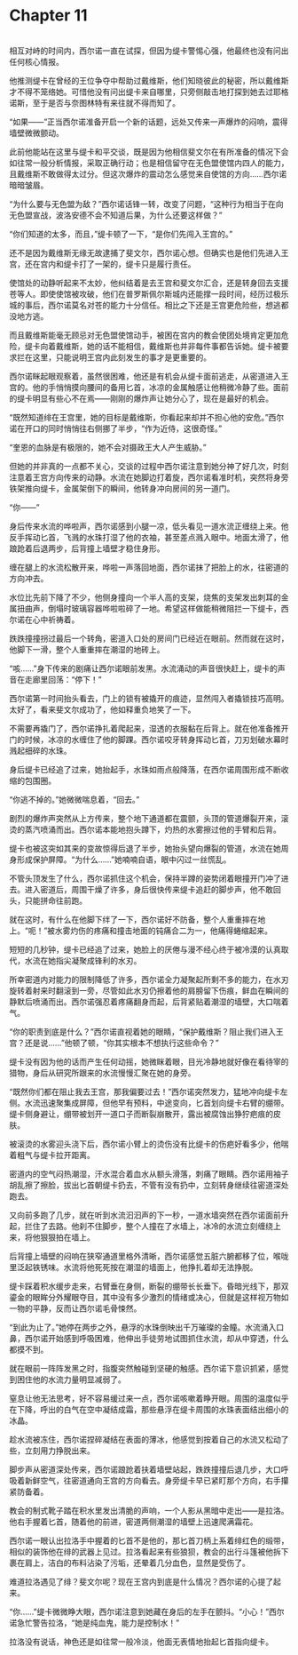 # Chapter 11

<br>
相互对峙的时间内，西尔诺一直在试探，但因为缇卡警惕心强，他最终也没有问出任何核心情报。

他推测缇卡在曾经的王位争夺中帮助过戴维斯，他们知晓彼此的秘密，所以戴维斯才不得不笼络她。可惜他没有问出缇卡来自哪里，只旁侧敲击地打探到她去过耶格诺斯，至于是否与奈图林特有来往就不得而知了。

“如果——”正当西尔诺准备开启一个新的话题，远处又传来一声爆炸的闷响，震得墙壁微微颤动。

此前他能站在这里与缇卡和平交谈，既是因为他相信斐文尔在有所准备的情况下会如往常一般分析情报，采取正确行动；也是相信留守在无色盟使馆内四人的能力，且戴维斯不敢做得太过分。但这次爆炸的震动怎么感觉来自使馆的方向……西尔诺暗暗皱眉。

“为什么要与无色盟为敌？”西尔诺话锋一转，改变了问题，“这种行为相当于在向无色盟宣战，波洛安德不会不知道后果，为什么还要这样做？”

“你们知道的太多，而且，”缇卡顿了一下，“是你们先闯入王宫的。”

还不是因为戴维斯无缘无故逮捕了斐文尔，西尔诺心想。但确实也是他们先进入王宫，还在宫内和缇卡打了一架的，缇卡只是履行责任。

使馆处的动静听起来不太妙，他纠结着是去王宫和斐文尔汇合，还是转身回去支援苍等人。即使使馆被攻破，他们在普罗斯佩尔斯城内还能撑一段时间，经历过极乐城的事后，西尔诺莫名对苍的能力十分信任。相比之下还是王宫更危险些，想逃都没地方逃。

而且戴维斯能毫无顾忌对无色盟使馆动手，被困在宫内的教会使团处境肯定更加危险，缇卡向着戴维斯，她的话不能相信，戴维斯也并非每件事都告诉她。缇卡被要求拦在这里，只能说明王宫内此刻发生的事才是更重要的。

西尔诺眯起眼观察着，虽然很困难，他还是有机会从缇卡面前逃走，从密道进入王宫的。他的手悄悄摸向腰间的备用匕首，冰凉的金属触感让他稍微冷静了些。面前的缇卡明显有些心不在焉——刚刚的爆炸声让她分心了，现在是最好的机会。

“既然知道绯在王宫里，她的目标是戴维斯，你看起来却并不担心他的安危。”西尔诺在开口的同时悄悄往右侧挪了半步，“作为近侍，这很奇怪。”

“奎恩的血脉是有极限的，她不会对摄政王大人产生威胁。”

但她的并非真的一点都不关心，交谈的过程中西尔诺注意到她分神了好几次，时刻注意着王宫方向传来的动静。水流在她脚边打着旋，西尔诺看准时机，突然将身旁铁架推向缇卡，金属架倒下的瞬间，他转身冲向房间的另一道门。

“你——”

身后传来水流的哗啦声，西尔诺感到小腿一凉，低头看见一道水流正缠绕上来。他反手挥动匕首，飞溅的水珠打湿了他的衣袖，甚至差点溅入眼中。地面太滑了，他踉跄着后退两步，后背撞上墙壁才稳住身形。

缠在腿上的水流松散开来，哗啦一声落回地面，西尔诺抹了把脸上的水，往密道的方向冲去。

水位比先前下降了不少，他侧身撞向一个半人高的支架，烧焦的支架发出刺耳的金属扭曲声，倒塌时玻璃容器哗啦啦碎了一地。希望这样做能稍微阻拦一下缇卡，西尔诺在心中祈祷着。

跌跌撞撞拐过最后一个转角，密道入口处的房间门已经近在眼前。然而就在这时，他脚下一滑，整个人重重摔在潮湿的地砖上。

“咳……”身下传来的剧痛让西尔诺眼前发黑。水流涌动的声音很快赶上，缇卡的声音在走廊里回荡：“停下！”

西尔诺第一时间抬头看去，门上的锁有被撬开的痕迹，显然闯入者撬锁技巧高明。太好了，看来斐文尔成功了，他如释重负地笑了一下。

不需要再撬门了，西尔诺挣扎着爬起来，湿透的衣服黏在后背上。就在他准备推开门的时候，冰凉的水缠住了他的脚踝。西尔诺咬牙转身挥动匕首，刀刃划破水幕时溅起细碎的水珠。

身后缇卡已经追了过来，她抬起手，水珠如雨点般降落，在西尔诺周围形成不断收缩的包围圈。

“你逃不掉的。”她微微喘息着，“回去。”

剧烈的爆炸声突然从上方传来，整个地下通道都在震颤，头顶的管道爆裂开来，滚烫的蒸汽喷涌而出。西尔诺本能地抱头蹲下，灼热的水雾擦过他的手臂和后背。

缇卡也被这突如其来的变故惊得后退了半步，她抬头望向爆裂的管道，水流在她周身形成保护屏障。“为什么……”她喃喃自语，眼中闪过一丝慌乱。

不管头顶发生了什么，西尔诺抓住这个机会，保持半蹲的姿势闭着眼撞开门冲了进去。进入密道后，周围干燥了许多，身后很快传来缇卡追赶的脚步声，他不敢回头，只能拼命往前跑。

就在这时，有什么在他脚下绊了一下，西尔诺好不防备，整个人重重摔在地上。“呃！”被水雾灼伤的疼痛和撞击地面的钝痛合二为一，他痛得蜷缩起来。

短短的几秒钟，缇卡已经追了过来，她脸上的厌倦与漫不经心终于被冷漠的认真取代，水流在她指尖凝聚成锋利的水刃。

所幸密道内对能力的限制降低了许多，西尔诺全力凝聚起所剩不多的能力，在水刃旋转着射来时翻滚到一旁，尽管如此水刃仍擦着他的肩膀留下伤痕，鲜血在瞬间的静默后喷涌而出。西尔诺强忍着疼痛翻身而起，后背紧贴着潮湿的墙壁，大口喘着气。

“你的职责到底是什么？”西尔诺直视着她的眼睛，“保护戴维斯？阻止我们进入王宫？还是说……”他顿了顿，“你其实根本不想执行这些命令？”

缇卡没有因为他的话而产生任何动摇，她微眯着眼，目光冷静地就好像在看待宰的猎物，身后从研究所跟来的水流慢慢汇聚在她的身旁。

“既然你们都在阻止我去王宫，那我偏要过去！”西尔诺突然发力，猛地冲向缇卡左侧。水流迅速聚集成屏障，但他早有预料，中途变向，匕首划向缇卡右臂的绷带。缇卡侧身避让，绷带被划开一道口子而断裂崩散开，露出被腐蚀出狰狞疤痕的皮肤。

被滚烫的水雾迎头浇下后，西尔诺小臂上的烫伤没有比缇卡的伤疤好看多少，他喘着粗气与缇卡拉开距离。

密道内的空气闷热潮湿，汗水混合着血水从额头滑落，刺痛了眼睛。西尔诺用袖子胡乱擦了擦脸，拔出匕首朝缇卡扔去，不管有没有扔中，立刻转身继续往密道深处跑去。

又向前多跑了几步，就在听到水流汩汩声的下一秒，一道水墙突然在西尔诺面前升起，拦住了去路。他刹不住脚步，整个人撞在了水墙上，冰冷的水流立刻缠绕上来，将他狠狠拍在墙上。

后背撞上墙壁的闷响在狭窄通道里格外清晰，西尔诺感觉五脏六腑都移了位，喉咙里泛起铁锈味。水流将他死死按在潮湿的墙面上，他挣扎着却无法挣脱。

缇卡踩着积水缓步走来，右臂垂在身侧，断裂的绷带长长垂下。昏暗光线下，那双鎏金的眼眸分外耀眼夺目，其中没有多少激烈的情绪或决心，但就是这样视万物如一物的平静，反而让西尔诺毛骨悚然。

“到此为止了。”她停在两步之外，悬浮的水珠倒映出千万璀璨的金瞳。水流涌入口鼻，西尔诺开始感到呼吸困难，他伸出手徒劳地试图抓住水流，却从中穿透，什么都摸不到。

就在眼前一阵阵发黑之时，指腹突然触碰到坚硬的触感。西尔诺下意识抓紧，感觉到困住他的水流力量明显减弱了。

窒息让他无法思考，好不容易缓过来一点，西尔诺咳嗽着睁开眼。周围的温度似乎在下降，呼出的白气在空中凝结成霜，那些悬浮在缇卡周围的水珠表面结出细小的冰晶。

趁水流被冻住，西尔诺捏碎凝结在表面的薄冰，他感觉到按着自己的水流又松动了些，立刻用力挣脱出来。

脚步声从密道深处传来，西尔诺踉跄着扶着墙壁站起，跌跌撞撞后退几步，大口呼吸着新鲜空气，往密道通向王宫的方向看去。身旁缇卡早已紧盯那个方向，右手攥紧防备着。

教会的制式靴子踏在积水里发出清脆的声响，一个人影从黑暗中走出——是拉洛。他右手握着匕首，随着他的前进，密道两侧潮湿的墙壁上迅速爬满霜花。

西尔诺一眼认出拉洛手中握着的匕首不是他的，那匕首刀柄上系着绯红色的缎带，相似的装饰他在绯的武器上见过。拉洛看起来有些狼狈，教会的出行斗篷被他拆下裹在肩上，洁白的布料沾染了污垢，还晕着几分血色，显然是受伤了。

难道拉洛遇见了绯？斐文尔呢？现在王宫内到底是什么情况？西尔诺的心提了起来。

“你……”缇卡微微睁大眼，西尔诺注意到她藏在身后的左手在颤抖。“小心！”西尔诺急忙警告拉洛，“她是纯血鬼，能力是控制水！”

拉洛没有说话，神色还是如往常一般冷淡，他面无表情地抬起匕首指向缇卡。
